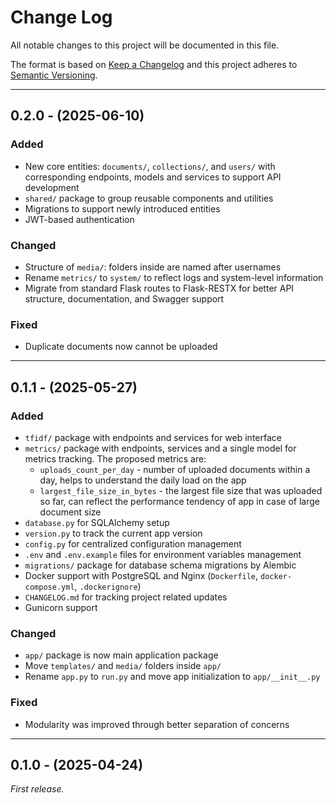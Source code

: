 # Change Log

All notable changes to this project will be documented in this file.

The format is based on [Keep a Changelog](https://keepachangelog.com/en/1.1.0/) and this project adheres to [Semantic Versioning](https://semver.org).

---
## 0.2.0 - (2025-06-10)

### Added
- New core entities: `documents/`, `collections/`, and `users/` with corresponding endpoints, models and services to support API development
- `shared/` package to group reusable components and utilities
- Migrations to support newly introduced entities
- JWT-based authentication

### Changed
- Structure of `media/`: folders inside are named after usernames
- Rename `metrics/` to `system/` to reflect logs and system-level information
- Migrate from standard Flask routes to Flask-RESTX for better API structure, documentation, and Swagger support

### Fixed
- Duplicate documents now cannot be uploaded

---
## 0.1.1 - (2025-05-27)

### Added
- `tfidf/` package with endpoints and services for web interface
- `metrics/` package with endpoints, services and a single model for metrics tracking. The proposed metrics are:
  - `uploads_count_per_day` - number of uploaded documents within a day, helps to understand the daily load on the app
  - `largest_file_size_in_bytes` - the largest file size that was uploaded so far, can reflect the performance tendency of app in case of large document size
- `database.py` for SQLAlchemy setup 
- `version.py` to track the current app version
- `config.py` for centralized configuration management
- `.env` and `.env.example` files for environment variables management
- `migrations/` package for database schema migrations by Alembic
- Docker support with PostgreSQL and Nginx (`Dockerfile`, `docker-compose.yml`, `.dockerignore`)
- `CHANGELOG.md` for tracking project related updates
- Gunicorn support

### Changed
- `app/` package is now main application package
- Move `templates/` and `media/` folders inside `app/`
- Rename `app.py` to `run.py` and move app initialization to `app/__init__.py`

### Fixed
- Modularity was improved through better separation of concerns

---

## 0.1.0 - (2025-04-24)
_First release._

